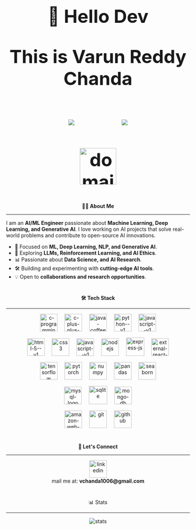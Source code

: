 <h2 align="center" style="font-size: 50px;">
  <p><b>👋 Hello Dev</b></p>
  <p>This is <b>Varun Reddy Chanda</b></p>
  <img src="https://komarev.com/ghpvc/?username=varunreddy-ch">
  &nbsp
  &nbsp
  &nbsp
  &nbsp
  &nbsp
  <a href="https://github.com/varunreddy-ch">
    <img src="https://img.shields.io/github/followers/varunreddy-ch?label=follow&style=social">
  </a>
<p>
  <a href="https://varunchanda.vercel.app">
    <img width="100" height="100" src="https://img.icons8.com/plasticine/100/domain.png" alt="domain"/>
  </a>
</p>
</h2>


<p align="center">
  <b>🙋‍♂️ About Me</b>
</p>

---
I am an **AI/ML Engineer** passionate about **Machine Learning, Deep Learning, and Generative AI**. I love working on AI projects that solve real-world problems and contribute to open-source AI innovations.  

- 🤖 Focused on **ML, Deep Learning, NLP, and Generative AI**.
- 🔬 Exploring **LLMs, Reinforcement Learning, and AI Ethics**.
- 📊 Passionate about **Data Science, and AI Research**.
- 🛠️ Building and experimenting with **cutting-edge AI tools**.
- 💡 Open to **collaborations and research opportunities**.

<h1></h1>
<p align="center">
  <b>🛠️ Tech Stack</b>
</p>

---
<p align="center">
  <img width="48" height="48" src="https://img.icons8.com/color/48/c-programming.png" alt="c-programming"/>
  &nbsp
  &nbsp
  <img width="48" height="48" src="https://img.icons8.com/color/48/c-plus-plus-logo.png" alt="c-plus-plus-logo"/>
  &nbsp
  &nbsp
  <img width="48" height="48" src="https://img.icons8.com/color/48/java-coffee-cup-logo--v1.png" alt="java-coffee-cup-logo--v1"/>
  &nbsp
  &nbsp
  <img width="48" height="48" src="https://img.icons8.com/color/48/python--v1.png" alt="python--v1"/>
  &nbsp
  &nbsp
  <img width="48" height="48" src="https://img.icons8.com/color/48/javascript--v1.png" alt="javascript--v1"/>
</p>
<p align="center">
  <img width="48" height="48" src="https://img.icons8.com/color/48/html-5--v1.png" alt="html-5--v1"/>
  &nbsp
  &nbsp
  <img width="48" height="48" src="https://img.icons8.com/color/48/css3.png" alt="css3"/>
  &nbsp
  &nbsp
  <img width="48" height="48" src="https://img.icons8.com/color/48/javascript--v1.png" alt="javascript--v1"/>
  &nbsp
  &nbsp
  <img width="48" height="48" src="https://img.icons8.com/color/48/nodejs.png" alt="nodejs"/>
  &nbsp
  &nbsp
  <img width="50" height="50" src="https://img.icons8.com/ios/50/express-js.png" alt="express-js"/>
  &nbsp
  &nbsp
  <img width="48" height="48" src="https://img.icons8.com/external-tal-revivo-color-tal-revivo/48/external-react-a-javascript-library-for-building-user-interfaces-logo-color-tal-revivo.png" alt="external-react-a-javascript-library-for-building-user-interfaces-logo-color-tal-revivo"/>
</p>
<p align="center">
  <img width="48" height="48" src="https://img.icons8.com/color/48/tensorflow.png" alt="tensorflow"/>
  &nbsp
  &nbsp
  <img width="48" height="48" src="https://img.icons8.com/fluency/48/pytorch.png" alt="pytorch"/>
  &nbsp
  &nbsp
  <img width="48" height="48" src="https://img.icons8.com/color/48/numpy.png" alt="numpy"/>
  &nbsp
  &nbsp
  <img width="48" height="48" src="https://img.icons8.com/color/48/pandas.png" alt="pandas"/>
  &nbsp
  &nbsp
  <img width="48" height="48" src="https://seaborn.pydata.org/_images/logo-tall-lightbg.svg" alt="seaborn"
</p>
<p align="center">
  <img width="48" height="48" src="https://img.icons8.com/fluency/48/mysql-logo.png" alt="mysql-logo"/>
  &nbsp
  &nbsp
  <img width="50" height="50" src="https://img.icons8.com/ios-filled/50/sqlite.png" alt="sqlite"/>
  &nbsp
  &nbsp
  <img width="48" height="48" src="https://img.icons8.com/color/48/mongo-db.png" alt="mongo-db"/>
</p>
<p align="center">
  <img width="48" height="48" src="https://img.icons8.com/color/48/amazon-web-services.png" alt="amazon-web-services"/>
  &nbsp
  &nbsp
  <img width="48" height="48" src="https://img.icons8.com/color/48/git.png" alt="git"/>
  &nbsp
  &nbsp
  <img width="48" height="48" src="https://img.icons8.com/sf-regular-filled/48/github.png" alt="github"/>
</p>
<h1></h1>

<p align="center"><b>🤝 Let's Connect</b></p>
<hr>
<p align="center">
  <a href="https://www.linkedin.com/in/vchanda">
    <img width="48" height="48" src="https://img.icons8.com/fluency/48/linkedin.png" alt="linkedin"/>
  </a>
  <br>
  mail me at: <b>vchanda1006@gmail.com</b>
</p> 
<h1></h1>
<p align="center">📊 Stats</p>
<hr>
<p align="center">
  <img src="https://github-readme-stats.vercel.app/api?username=varunreddy-ch&show_icons=true&theme=transparent&text_color=efefef&title_color=ebe5c2&icon_color=b9b28a" alt="stats">
